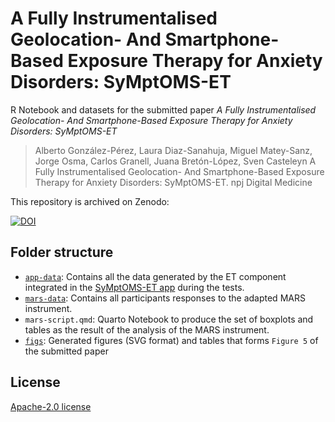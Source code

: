 # A Fully Instrumentalised Geolocation- And Smartphone-Based Exposure Therapy for Anxiety Disorders: SyMptOMS-ET


R Notebook and datasets for the submitted paper *A Fully Instrumentalised Geolocation- And Smartphone-Based Exposure Therapy for Anxiety Disorders: SyMptOMS-ET*

> Alberto González-Pérez, Laura Diaz-Sanahuja, Miguel Matey-Sanz, Jorge Osma, Carlos Granell, Juana Bretón-López, Sven Casteleyn
> A Fully Instrumentalised Geolocation- And Smartphone-Based Exposure Therapy for Anxiety Disorders: SyMptOMS-ET.
> npj Digital Medicine


This repository is archived on Zenodo:

[![DOI](https://zenodo.org/badge/DOI/10.5281/zenodo.7478193.svg)](https://doi.org/10.5281/zenodo.7478193)




## Folder structure

- [`app-data`](./app-data): Contains all the data generated by the ET component integrated in the [SyMptOMS-ET app](https://github.com/GeoTecINIT/symptoms-mobile-app) during the tests.
- [`mars-data`](./mars-data): Contains all participants responses to the adapted MARS instrument.
- `mars-script.qmd`: Quarto Notebook to produce the set of boxplots and tables as the result of the analysis of the MARS instrument.
- [`figs`](./figs): Generated figures (SVG format) and tables that forms `Figure 5` of the submitted paper 





## License

[Apache-2.0 license](LICENSE)
